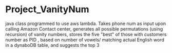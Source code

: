 # Project_VanityNum
java class programmed to use aws lambda. Takes phone num as input upon calling Amazon Contact center, generates all possible permutations (using recursion) of vanity numbers, stores the five "best" of those with customers number as PID ,   based on number of vowels/ matching actual  English word in a dynaboDB table, and suggests the top 3   
